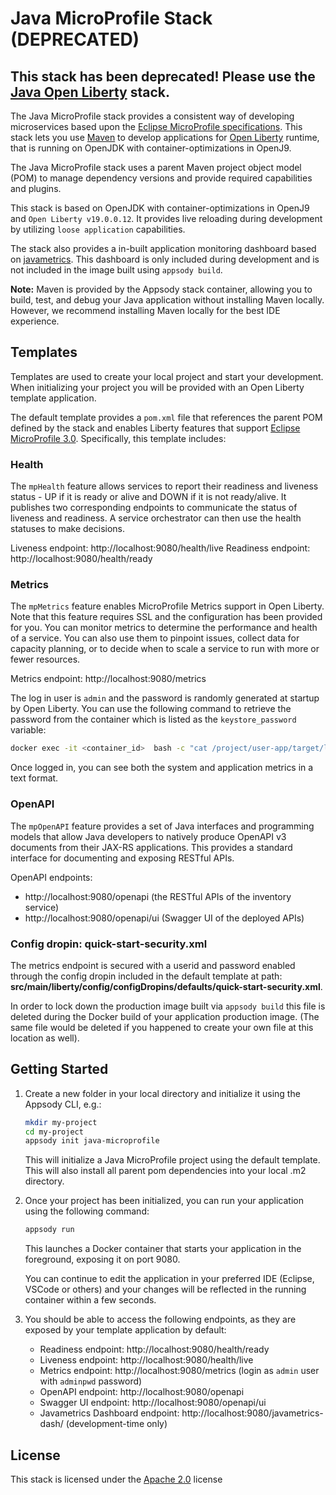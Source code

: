 # Java MicroProfile Stack (DEPRECATED)

## This stack has been deprecated! Please use the [Java Open Liberty](https://github.com/appsody/stacks/tree/master/incubator/java-openliberty) stack.

The Java MicroProfile stack provides a consistent way of developing microservices based upon the [Eclipse MicroProfile specifications](https://microprofile.io). This stack lets you use [Maven](https://maven.apache.org) to develop applications for [Open Liberty](https://openliberty.io) runtime, that is running on OpenJDK with container-optimizations in OpenJ9.

The Java MicroProfile stack uses a parent Maven project object model (POM) to manage dependency versions and provide required capabilities and plugins.

This stack is based on OpenJDK with container-optimizations in OpenJ9 and `Open Liberty v19.0.0.12`. It provides live reloading during development by utilizing `loose application` capabilities.

The stack also provides a in-built application monitoring dashboard based on [javametrics](https://github.com/runtimetools/javametrics). This dashboard is only included during development and is not included in the image built using `appsody build`.

**Note:** Maven is provided by the Appsody stack container, allowing you to build, test, and debug your Java application without installing Maven locally. However, we recommend installing Maven locally for the best IDE experience.

## Templates

Templates are used to create your local project and start your development. When initializing your project you will be provided with an Open Liberty template application.

The default template provides a `pom.xml` file that references the parent POM defined by the stack and enables Liberty features that support [Eclipse MicroProfile 3.0](https://openliberty.io/docs/ref/feature/#microProfile-3.0.html). Specifically, this template includes:

### Health

The `mpHealth` feature allows services to report their readiness and liveness status - UP if it is ready or alive and DOWN if it is not ready/alive. It publishes two corresponding endpoints to communicate the status of liveness and readiness. A service orchestrator can then use the health statuses to make decisions.

Liveness endpoint: http://localhost:9080/health/live
Readiness endpoint: http://localhost:9080/health/ready

### Metrics

The `mpMetrics` feature enables MicroProfile Metrics support in Open Liberty. Note that this feature requires SSL and the configuration has been provided for you. You can monitor metrics to determine the performance and health of a service. You can also use them to pinpoint issues, collect data for capacity planning, or to decide when to scale a service to run with more or fewer resources.

Metrics endpoint: http://localhost:9080/metrics

The log in user is `admin` and the password is randomly generated at startup by Open Liberty. You can use the following command to retrieve the password from the container which is listed as the `keystore_password` variable:
```bash
docker exec -it <container_id>  bash -c "cat /project/user-app/target/liberty/wlp/usr/servers/defaultServer/server.env"
```

Once logged in, you can see both the system and application metrics in a text format.

### OpenAPI

The `mpOpenAPI` feature provides a set of Java interfaces and programming models that allow Java developers to natively produce OpenAPI v3 documents from their JAX-RS applications. This provides a standard interface for documenting and exposing RESTful APIs.

OpenAPI endpoints:
- http://localhost:9080/openapi (the RESTful APIs of the inventory service)
- http://localhost:9080/openapi/ui (Swagger UI of the deployed APIs)

### Config dropin: **quick-start-security.xml**

The metrics endpoint is secured with a userid and password enabled through the config dropin included in the default template at path:
**src/main/liberty/config/configDropins/defaults/quick-start-security.xml**.

In order to lock down the production image built via `appsody build` this file is deleted during the Docker build of your application production image.  (The same file would be deleted if you happened to create your own file at this location as well).

## Getting Started

1. Create a new folder in your local directory and initialize it using the Appsody CLI, e.g.:
    ```bash
    mkdir my-project
    cd my-project
    appsody init java-microprofile
    ```

    This will initialize a Java MicroProfile project using the default template. This will also install all parent pom dependencies into your local .m2 directory.

1. Once your project has been initialized, you can run your application using the following command:

    ```bash
    appsody run
    ```

    This launches a Docker container that starts your application in the foreground, exposing it on port 9080.

    You can continue to edit the application in your preferred IDE (Eclipse, VSCode or others) and your changes will be reflected in the running container within a few seconds.

1. You should be able to access the following endpoints, as they are exposed by your template application by default:

    - Readiness endpoint: http://localhost:9080/health/ready
    - Liveness endpoint: http://localhost:9080/health/live
    - Metrics endpoint: http://localhost:9080/metrics (login as `admin` user with `adminpwd` password)
    - OpenAPI endpoint: http://localhost:9080/openapi
    - Swagger UI endpoint: http://localhost:9080/openapi/ui
    - Javametrics Dashboard endpoint: http://localhost:9080/javametrics-dash/ (development-time only)



## License

This stack is licensed under the [Apache 2.0](./image/LICENSE) license
